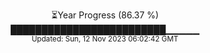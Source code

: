 <p align="center">
⏳Year Progress (86.37 %) <br>
█████████████████████████▁▁▁▁▁ <br>
<sub>Updated: Sun, 12 Nov 2023 06:02:42 GMT</sub>
</p>

